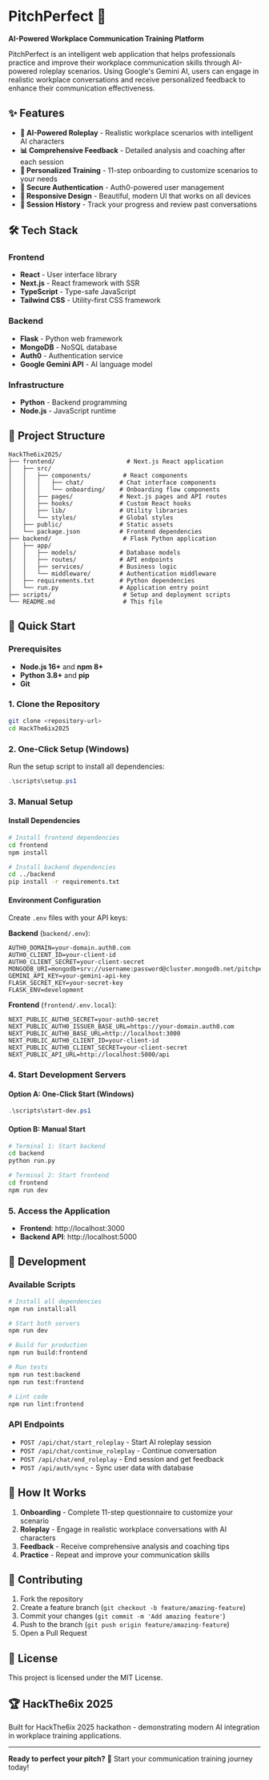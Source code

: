 # PitchPerfect 🎯

**AI-Powered Workplace Communication Training Platform**

PitchPerfect is an intelligent web application that helps professionals practice and improve their workplace communication skills through AI-powered roleplay scenarios. Using Google's Gemini AI, users can engage in realistic workplace conversations and receive personalized feedback to enhance their communication effectiveness.

## ✨ Features

- **🤖 AI-Powered Roleplay** - Realistic workplace scenarios with intelligent AI characters
- **📊 Comprehensive Feedback** - Detailed analysis and coaching after each session
- **🎯 Personalized Training** - 11-step onboarding to customize scenarios to your needs
- **🔐 Secure Authentication** - Auth0-powered user management
- **📱 Responsive Design** - Beautiful, modern UI that works on all devices
- **💾 Session History** - Track your progress and review past conversations

## 🛠️ Tech Stack

### Frontend
- **React** - User interface library
- **Next.js** - React framework with SSR
- **TypeScript** - Type-safe JavaScript
- **Tailwind CSS** - Utility-first CSS framework

### Backend
- **Flask** - Python web framework
- **MongoDB** - NoSQL database
- **Auth0** - Authentication service
- **Google Gemini API** - AI language model

### Infrastructure
- **Python** - Backend programming
- **Node.js** - JavaScript runtime

## 📁 Project Structure

```
HackThe6ix2025/
├── frontend/                    # Next.js React application
│   ├── src/
│   │   ├── components/         # React components
│   │   │   ├── chat/          # Chat interface components
│   │   │   └── onboarding/    # Onboarding flow components
│   │   ├── pages/             # Next.js pages and API routes
│   │   ├── hooks/             # Custom React hooks
│   │   ├── lib/               # Utility libraries
│   │   └── styles/            # Global styles
│   ├── public/                # Static assets
│   └── package.json           # Frontend dependencies
├── backend/                    # Flask Python application
│   ├── app/
│   │   ├── models/            # Database models
│   │   ├── routes/            # API endpoints
│   │   ├── services/          # Business logic
│   │   └── middleware/        # Authentication middleware
│   ├── requirements.txt       # Python dependencies
│   └── run.py                 # Application entry point
├── scripts/                    # Setup and deployment scripts
└── README.md                   # This file
```

## 🚀 Quick Start

### Prerequisites

- **Node.js 16+** and **npm 8+**
- **Python 3.8+** and **pip**
- **Git**

### 1. Clone the Repository

```bash
git clone <repository-url>
cd HackThe6ix2025
```

### 2. One-Click Setup (Windows)

Run the setup script to install all dependencies:

```powershell
.\scripts\setup.ps1
```

### 3. Manual Setup

#### Install Dependencies

```bash
# Install frontend dependencies
cd frontend
npm install

# Install backend dependencies
cd ../backend
pip install -r requirements.txt
```

#### Environment Configuration

Create `.env` files with your API keys:

**Backend** (`backend/.env`):
```env
AUTH0_DOMAIN=your-domain.auth0.com
AUTH0_CLIENT_ID=your-client-id
AUTH0_CLIENT_SECRET=your-client-secret
MONGODB_URI=mongodb+srv://username:password@cluster.mongodb.net/pitchperfect
GEMINI_API_KEY=your-gemini-api-key
FLASK_SECRET_KEY=your-secret-key
FLASK_ENV=development
```

**Frontend** (`frontend/.env.local`):
```env
NEXT_PUBLIC_AUTH0_SECRET=your-auth0-secret
NEXT_PUBLIC_AUTH0_ISSUER_BASE_URL=https://your-domain.auth0.com
NEXT_PUBLIC_AUTH0_BASE_URL=http://localhost:3000
NEXT_PUBLIC_AUTH0_CLIENT_ID=your-client-id
NEXT_PUBLIC_AUTH0_CLIENT_SECRET=your-client-secret
NEXT_PUBLIC_API_URL=http://localhost:5000/api
```

### 4. Start Development Servers

#### Option A: One-Click Start (Windows)

```powershell
.\scripts\start-dev.ps1
```

#### Option B: Manual Start

```bash
# Terminal 1: Start backend
cd backend
python run.py

# Terminal 2: Start frontend
cd frontend
npm run dev
```

### 5. Access the Application

- **Frontend**: http://localhost:3000
- **Backend API**: http://localhost:5000

## 🔧 Development

### Available Scripts

```bash
# Install all dependencies
npm run install:all

# Start both servers
npm run dev

# Build for production
npm run build:frontend

# Run tests
npm run test:backend
npm run test:frontend

# Lint code
npm run lint:frontend
```

### API Endpoints

- `POST /api/chat/start_roleplay` - Start AI roleplay session
- `POST /api/chat/continue_roleplay` - Continue conversation
- `POST /api/chat/end_roleplay` - End session and get feedback
- `POST /api/auth/sync` - Sync user data with database

## 🎯 How It Works

1. **Onboarding** - Complete 11-step questionnaire to customize your scenario
2. **Roleplay** - Engage in realistic workplace conversations with AI characters
3. **Feedback** - Receive comprehensive analysis and coaching tips
4. **Practice** - Repeat and improve your communication skills

## 🤝 Contributing

1. Fork the repository
2. Create a feature branch (`git checkout -b feature/amazing-feature`)
3. Commit your changes (`git commit -m 'Add amazing feature'`)
4. Push to the branch (`git push origin feature/amazing-feature`)
5. Open a Pull Request

## 📄 License

This project is licensed under the MIT License.

## 🏆 HackThe6ix 2025

Built for HackThe6ix 2025 hackathon - demonstrating modern AI integration in workplace training applications.

---

**Ready to perfect your pitch?** 🚀 Start your communication training journey today! 
